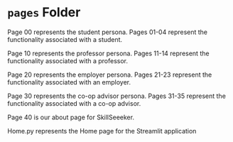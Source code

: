 # `pages` Folder

Page 00 represents the student persona. 
Pages 01-04 represent the functionality associated with a student.

Page 10 represents the professor persona.
Pages 11-14 represent the functionality associated with a professor.

Page 20 represents the employer persona.
Pages 21-23 represent the functionality associated with an employer.

Page 30 represents the co-op advisor persona.
Pages 31-35 represent the functionality associated with a co-op advisor.

Page 40 is our about page for SkillSeeeker.

Home.py represents the Home page for the Streamlit application